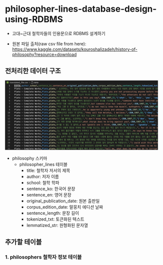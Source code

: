 # philosopher-lines-database-design-using-RDBMS

- 고대~근대 철학자들의 인용문으로 RDBMS 설계하기

- 원본 파일 출처(raw csv file from here): https://www.kaggle.com/datasets/kouroshalizadeh/history-of-philosophy?resource=download

## 전처리한 데이터 구조

![alt text](image.png)

- philosophy 스키마
  - philosopher_lines 테이블
    - title: 철학자 저서의 제목
    - author: 저자 이름
    - school: 철학 학파
    - sentence_ko: 한국어 문장
    - sentence_en: 영어 문장
    - original_publication_date: 원본 출판일
    - corpus_edition_date: 말뭉치 에디션 날짜
    - sentence_length: 문장 길이
    - tokenized_txt: 토큰화된 텍스트
    - lemmatized_str: 원형화된 문자열

## 추가할 테이블

### 1. philosophers 철학자 정보 테이블
